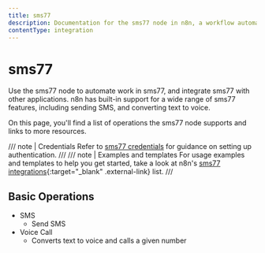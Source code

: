 ```yaml
---
title: sms77
description: Documentation for the sms77 node in n8n, a workflow automation platform. Includes details of operations and configuration, and links to examples and credentials information.
contentType: integration
---
```


# sms77

Use the sms77 node to automate work in sms77, and integrate sms77 with other applications. n8n has built-in support for a wide range of sms77 features, including sending SMS, and converting text to voice. 

On this page, you'll find a list of operations the sms77 node supports and links to more resources.

/// note | Credentials
Refer to [sms77 credentials](/integrations/builtin/credentials/sms77/) for guidance on setting up authentication. 
///
/// note | Examples and templates
For usage examples and templates to help you get started, take a look at n8n's [sms77 integrations](https://n8n.io/integrations/sms77/){:target="_blank" .external-link} list.
///

## Basic Operations

* SMS
    * Send SMS
* Voice Call
    * Converts text to voice and calls a given number

